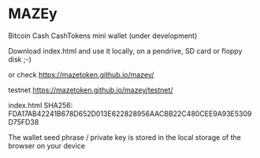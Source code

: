 # MAZEy

Bitcoin Cash CashTokens mini wallet (under development)

Download index.html and use it locally, on a pendrive, SD card or floppy disk ;-)

or check https://mazetoken.github.io/mazey/

testnet https://mazetoken.github.io/mazey/testnet/

index.html SHA256: FDA17AB42241B678D652D013E622828956AACBB22C480CEE9A93E5309D75FD38

The wallet seed phrase / private key is stored in the local storage of the browser on your device